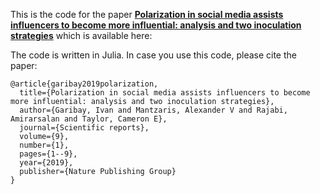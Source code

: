 This is the code for the paper [**Polarization in social media assists influencers to become more influential: analysis and two inoculation strategies**](https://www.nature.com/articles/s41598-019-55178-8) which is available here:

The code is written in Julia. In case you use this code, please cite the paper:

```
@article{garibay2019polarization,
  title={Polarization in social media assists influencers to become more influential: analysis and two inoculation strategies},
  author={Garibay, Ivan and Mantzaris, Alexander V and Rajabi, Amirarsalan and Taylor, Cameron E},
  journal={Scientific reports},
  volume={9},
  number={1},
  pages={1--9},
  year={2019},
  publisher={Nature Publishing Group}
}
```

